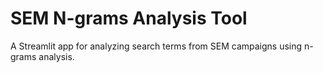 # SEM N-grams Analysis Tool

A Streamlit app for analyzing search terms from SEM campaigns using n-grams analysis.
